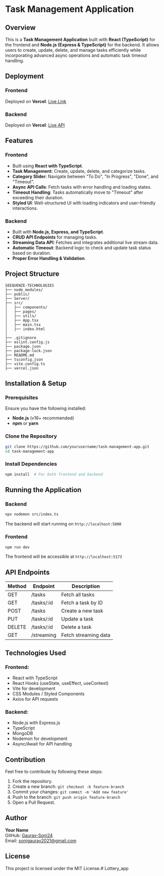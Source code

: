 # Task Management Application

## Overview
This is a **Task Management Application** built with **React (TypeScript)** for the frontend and **Node.js (Express & TypeScript)** for the backend. It allows users to create, update, delete, and manage tasks efficiently while incorporating advanced async operations and automatic task timeout handling.

## Deployment
### Frontend
Deployed on **Vercel**: [Live Link](https://seequenze-technologies-assignment-eta.vercel.app/)

### Backend
Deployed on **Vercel**: [Live API](https://seequenze-technologies-assignment-api.vercel.app/)

## Features
### Frontend
- Built using **React with TypeScript**.
- **Task Management**: Create, update, delete, and categorize tasks.
- **Category Slider**: Navigate between "To Do", "In Progress", "Done", and "Timeout".
- **Async API Calls**: Fetch tasks with error handling and loading states.
- **Timeout Handling**: Tasks automatically move to "Timeout" after exceeding their duration.
- **Styled UI**: Well-structured UI with loading indicators and user-friendly interactions.

### Backend
- Built with **Node.js, Express, and TypeScript**.
- **CRUD API Endpoints** for managing tasks.
- **Streaming Data API**: Fetches and integrates additional live stream data.
- **Automatic Timeout**: Backend logic to check and update task status based on duration.
- **Proper Error Handling & Validation**.

## Project Structure
```
SEEQUENZE-TECHNOLOGIES
├── node_modules/
├── public/
├── Server/
├── src/
│   ├── components/
│   ├── pages/
│   ├── utils/
│   ├── App.tsx
│   ├── main.tsx
│   ├── index.html
│
├── .gitignore
├── eslint.config.js
├── package.json
├── package-lock.json
├── README.md
├── tsconfig.json
├── vite.config.ts
├── vercel.json
```

## Installation & Setup

### Prerequisites
Ensure you have the following installed:
- **Node.js** (v16+ recommended)
- **npm** or **yarn**

### Clone the Repository
```sh
git clone https://github.com/yourusername/task-management-app.git
cd task-management-app
```

### Install Dependencies
```sh
npm install  # For both frontend and backend
```

## Running the Application

### Backend
```sh
npx nodemon src/index.ts
```
The backend will start running on `http://localhost:5000`

### Frontend
```sh
npm run dev
```
The frontend will be accessible at `http://localhost:5173`

## API Endpoints
| Method | Endpoint        | Description          |
|--------|---------------|----------------------|
| GET    | /tasks        | Fetch all tasks      |
| GET    | /tasks/:id    | Fetch a task by ID   |
| POST   | /tasks        | Create a new task    |
| PUT    | /tasks/:id    | Update a task        |
| DELETE | /tasks/:id    | Delete a task        |
| GET    | /streaming    | Fetch streaming data |

## Technologies Used
### Frontend:
- React with TypeScript
- React Hooks (useState, useEffect, useContext)
- Vite for development
- CSS Modules / Styled Components
- Axios for API requests

### Backend:
- Node.js with Express.js
- TypeScript
- MongoDB
- Nodemon for development
- Async/Await for API handling

## Contribution
Feel free to contribute by following these steps:
1. Fork the repository.
2. Create a new branch: `git checkout -b feature-branch`
3. Commit your changes: `git commit -m 'Add new feature'`
4. Push to the branch: `git push origin feature-branch`
5. Open a Pull Request.

## Author
**Your Name**  
GitHub: [Gaurav-Soni24](https://github.com/gaurav-soni24)  
Email: sonigaurav2021@gmail.com

## License
This project is licensed under the MIT License.#   L o t t e r y _ a p p  
 